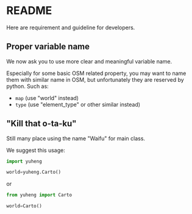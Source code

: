 # README

Here are requirement and guideline for developers.

## Proper variable name

We now ask you to use more clear and meaningful variable name.

Especially for some basic OSM related property, you may want to name them with similar name in OSM, but unfortunately they are reserved by python. Such as:
* `map` (use "world" instead)
* `type` (use "element_type" or other similar instead)

## "Kill that o-ta-ku"

Still many place using the name "Waifu" for main class.

We suggest this usage:

```python
import yuheng

world=yuheng.Carto()
```

or

```python
from yuheng import Carto

world=Carto()
```